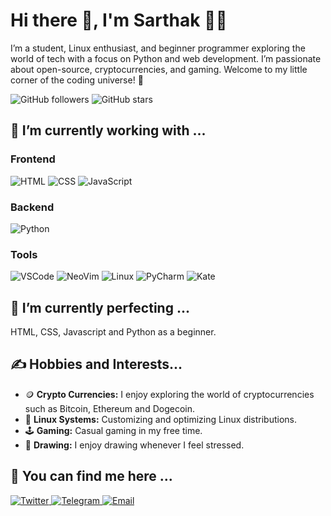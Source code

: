 # Hi there 👋, I'm Sarthak 🧑‍💻

I’m a student, Linux enthusiast, and beginner programmer exploring the world of tech with a focus on Python and web development. I’m passionate about open-source, cryptocurrencies, and gaming. Welcome to my little corner of the coding universe! 🌌

![GitHub followers](https://img.shields.io/github/followers/SarthakTechie?style=social) ![GitHub stars](https://img.shields.io/github/stars/SarthakTechie?style=social)

## 🔧 I’m currently working with ...

### Frontend
![HTML](https://img.shields.io/badge/-HTML-E34F26?style=flat-square&logo=html5&logoColor=white)
![CSS](https://img.shields.io/badge/-CSS-1572B6?style=flat-square&logo=css3)
![JavaScript](https://img.shields.io/badge/-JavaScript-F7DF1E?style=flat-square&logo=javascript&logoColor=black)

### Backend
![Python](https://img.shields.io/badge/-Python-3776AB?style=flat-square&logo=python&logoColor=white)

### Tools
![VSCode](https://img.shields.io/badge/-VSCode-007ACC?style=flat-square&logo=visual-studio-code&logoColor=white)
![NeoVim](https://img.shields.io/badge/-NeoVim-57A143?style=flat-square&logo=neovim&logoColor=white)
![Linux](https://img.shields.io/badge/-Linux-FCC624?style=flat-square&logo=linux&logoColor=black)
![PyCharm](https://img.shields.io/badge/PyCharm-000000?style=for-the-badge&logo=pycharm&logoColor=white)
![Kate](https://img.shields.io/badge/Kate-59A3DB?style=for-the-badge&logo=kate&logoColor=white)

## 🌱 I’m currently perfecting ...

HTML, CSS, Javascript and Python as a beginner.

## ✍️ Hobbies and Interests...

- 🪙 **Crypto Currencies:** I enjoy exploring the world of cryptocurrencies such as Bitcoin, Ethereum and Dogecoin.
- 🐧 **Linux Systems:** Customizing and optimizing Linux distributions.
- 🕹️ **Gaming:** Casual gaming in my free time.
- 🎨 **Drawing:** I enjoy drawing whenever I feel stressed.

## 📧 You can find me here ...

<p align="left">
  <a href="https://x.com/SarthakTechie?t=NeRmYw5PF1R1nPlUQnuqdg&s=09" target="_blank">
    <img src="https://img.shields.io/badge/Twitter-1DA1F2?style=for-the-badge&logo=twitter&logoColor=white" alt="Twitter" />
  </a>
  <a href="http://t.me/sarthaktechie" target="_blank">
    <img src="https://img.shields.io/badge/Telegram-2CA5E0?style=for-the-badge&logo=telegram&logoColor=white" alt="Telegram" />
  </a>
  <a href="mailto:sarthaktechie@gmail.com" target="_blank">
    <img src="https://img.shields.io/badge/Email-D14836?style=for-the-badge&logo=gmail&logoColor=white" alt="Email" />
  </a>
</p>
